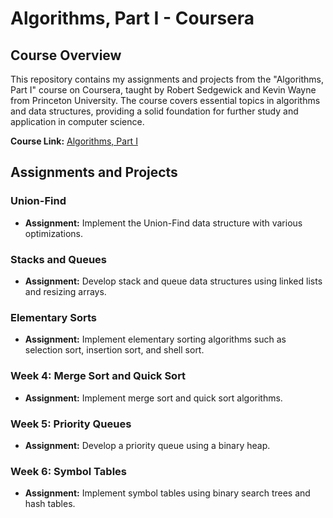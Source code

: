 # Algorithms, Part I - Coursera

## Course Overview

This repository contains my assignments and projects from the "Algorithms, Part I" course on Coursera, taught by Robert Sedgewick and Kevin Wayne from Princeton University. The course covers essential topics in algorithms and data structures, providing a solid foundation for further study and application in computer science.

**Course Link:** [Algorithms, Part I](https://www.coursera.org/learn/algorithms-part1) 

## Assignments and Projects

### Union-Find
- **Assignment:** Implement the Union-Find data structure with various optimizations.

### Stacks and Queues
- **Assignment:** Develop stack and queue data structures using linked lists and resizing arrays.

### Elementary Sorts
- **Assignment:** Implement elementary sorting algorithms such as selection sort, insertion sort, and shell sort.

### Week 4: Merge Sort and Quick Sort
- **Assignment:** Implement merge sort and quick sort algorithms.

### Week 5: Priority Queues
- **Assignment:** Develop a priority queue using a binary heap.

### Week 6: Symbol Tables
- **Assignment:** Implement symbol tables using binary search trees and hash tables.
